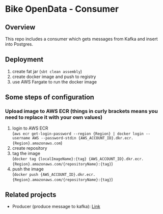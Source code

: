 # Bike OpenData - Consumer

## Overview
This repo includes a consumer which gets messages from Kafka and insert into Postgres.

## Deployment
1. create fat jar (`sbt clean assembly`)
2. create docker image and push to registry
3. use AWS Fargate to run the docker image

## Some steps of configuration
### Upload image to AWS ECR (things in curly brackets means you need to replace it with your own values)
1. login to AWS ECR   
   (`aws ecr get-login-password --region {Region} | docker login --username AWS --password-stdin {AWS_ACCOUNT_ID}.dkr.ecr.{Region}.amazonaws.com`)
2. create repository
3. tag the image  
   (`docker tag {localImageName}:{tag} {AWS_ACCOUNT_ID}.dkr.ecr.{Region}.amazonaws.com/{repositoryName}:{tag}`)
4. push the image  
   (`docker push {AWS_ACCOUNT_ID}.dkr.ecr.{Region}.amazonaws.com/{repositoryName}:{tag}`)

## Related projects
- Producer (produce message to kafka): [Link](https://github.com/CuteChuanChuan/__SideProject__BikeOpenData-Producer)